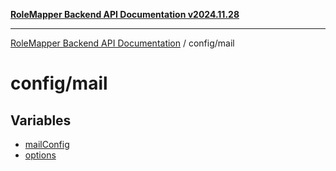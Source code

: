 [**RoleMapper Backend API Documentation v2024.11.28**](../../README.md)

***

[RoleMapper Backend API Documentation](../../modules.md) / config/mail

# config/mail

## Variables

- [mailConfig](variables/mailConfig.md)
- [options](variables/options.md)
